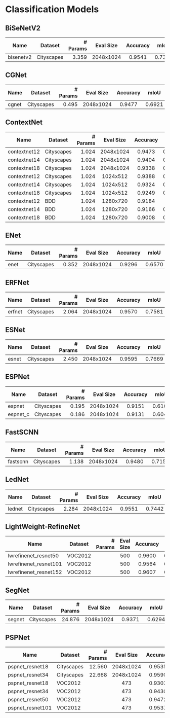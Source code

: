 # Classification Models

## BiSeNetV2

| Name      | Dataset    | # Params | Eval Size | Accuracy |  mIoU  | Weight                                       |
| --------- | ---------- | -------: | :-------: | :------: | :----: | -------------------------------------------- |
| bisenetv2 | Cityscapes |    3.359 | 2048x1024 |  0.9541  | 0.7398 | [weight](bisenetv2-cityscapes-b7183974cf.pt) |

## CGNet

| Name  | Dataset    | # Params | Eval Size | Accuracy |  mIoU  | Weight                                   |
| ----- | ---------- | -------: | :-------: | :------: | :----: | ---------------------------------------- |
| cgnet | Cityscapes |    0.495 | 2048x1024 |  0.9477  | 0.6921 | [weight](cgnet-cityscapes-62109d0141.pt) |

## ContextNet

| Name         | Dataset    | # Params | Eval Size | Accuracy |  mIoU  | Weight                                                   |
| ------------ | ---------- | -------: | :-------: | :------: | :----: | -------------------------------------------------------- |
| contextnet12 | Cityscapes |    1.024 | 2048x1024 |  0.9473  | 0.6874 | [weight](contextnet12-cityscapes-35f9d5cfc2.pt)          |
| contextnet14 | Cityscapes |    1.024 | 2048x1024 |  0.9404  | 0.6710 | [weight](contextnet14-cityscapes-15dc9302ca.pt)          |
| contextnet18 | Cityscapes |    1.024 | 2048x1024 |  0.9338  | 0.6332 | [weight](contextnet18-cityscapes-40bf30973d.pt)          |
| contextnet12 | Cityscapes |    1.024 | 1024x512  |  0.9388  | 0.6571 | [weight](contextnet12-cityscapes-1024x512-6676a2fabe.pt) |
| contextnet14 | Cityscapes |    1.024 | 1024x512  |  0.9324  | 0.6172 | [weight](contextnet14-cityscapes-1024x512-957724c46f.pt) |
| contextnet18 | Cityscapes |    1.024 | 1024x512  |  0.9249  | 0.5734 | [weight](contextnet18-cityscapes-1024x512-951e54bb54.pt) |
| contextnet12 | BDD        |    1.024 | 1280x720  |  0.9184  | 0.519  | [weight](contextnet12-bdd-8da99caf09.pt)                 |
| contextnet14 | BDD        |    1.024 | 1280x720  |  0.9166  | 0.5001 | [weight](contextnet14-bdd-dec859f5bf.pt)                 |
| contextnet18 | BDD        |    1.024 | 1280x720  |  0.9008  | 0.4563 | [weight](contextnet18-bdd-6dac20b713.pt)                 |

## ENet

| Name | Dataset    | # Params | Eval Size | Accuracy |  mIoU  | Weight                                  |
| ---- | ---------- | -------: | :-------: | :------: | :----: | --------------------------------------- |
| enet | Cityscapes |    0.352 | 2048x1024 |  0.9296  | 0.6570 | [weight](enet-cityscapes-d1d1846e3e.pt) |

## ERFNet

| Name   | Dataset    | # Params | Eval Size | Accuracy |  mIoU  | Weight                                    |
| ------ | ---------- | -------: | :-------: | :------: | :----: | ----------------------------------------- |
| erfnet | Cityscapes |    2.064 | 2048x1024 |  0.9570  | 0.7581 | [weight](erfnet-cityscapes-b3c041fa10.pt) |

## ESNet

| Name  | Dataset    | # Params | Eval Size | Accuracy |  mIoU  | Weight                                   |
| ----- | ---------- | -------: | :-------: | :------: | :----: | ---------------------------------------- |
| esnet | Cityscapes |    2.450 | 2048x1024 |  0.9595  | 0.7669 | [weight](esnet-cityscapes-a2fa1056cc.pt) |

## ESPNet

| Name     | Dataset    | # Params | Eval Size | Accuracy |  mIoU  | Weight                                      |
| -------- | ---------- | -------: | :-------: | :------: | :----: | ------------------------------------------- |
| espnet   | Cityscapes |    0.195 | 2048x1024 |  0.9151  | 0.6101 | [weight](espnet-cityscapes-d6791c4598.pt)   |
| espnet_c | Cityscapes |    0.186 | 2048x1024 |  0.9131  | 0.6043 | [weight](espnet_c-cityscapes-1f76fe4247.pt) |

## FastSCNN

| Name     | Dataset    | # Params | Eval Size | Accuracy |  mIoU  | Weight                                      |
| -------- | ---------- | -------: | :-------: | :------: | :----: | ------------------------------------------- |
| fastscnn | Cityscapes |    1.138 | 2048x1024 |  0.9480  | 0.7158 | [weight](fastscnn-cityscapes-d94d460efe.pt) |

## LedNet

| Name   | Dataset    | # Params | Eval Size | Accuracy |  mIoU  | Weight                                    |
| ------ | ---------- | -------: | :-------: | :------: | :----: | ----------------------------------------- |
| lednet | Cityscapes |    2.284 | 2048x1024 |  0.9551  | 0.7442 | [weight](lednet-cityscapes-9fa2a8ee12.pt) |

## LightWeight-RefineNet

| Name                  | Dataset | # Params | Eval Size | Accuracy |  mIoU  | Weight                                            |
| --------------------- | ------- | -------: | :-------: | :------: | :----: | ------------------------------------------------- |
| lwrefinenet_resnet50  | VOC2012 |          |    500    |  0.9600  | 0.8186 | [weight](lwrefinenet_resnet50-voc-9aabba4cec.pt)  |
| lwrefinenet_resnet101 | VOC2012 |          |    500    |  0.9564  | 0.8022 | [weight](lwrefinenet_resnet101-voc-4a23c15263.pt) |
| lwrefinenet_resnet152 | VOC2012 |          |    500    |  0.9607  | 0.8200 | [weight](lwrefinenet_resnet152-voc-f2d76c1bfe.pt) |

## SegNet

| Name   | Dataset    | # Params | Eval Size | Accuracy |  mIoU  | Weight                                    |
| ------ | ---------- | -------: | :-------: | :------: | :----: | ----------------------------------------- |
| segnet | Cityscapes |   24.876 | 2048x1024 |  0.9371  | 0.6294 | [weight](segnet-cityscapes-2770978b16.pt) |

## PSPNet

| Name             | Dataset    | # Params | Eval Size | Accuracy |  mIoU  | Weight                                             |
| ---------------- | ---------- | -------: | :-------: | :------: | :----: | -------------------------------------------------- |
| pspnet_resnet18  | Cityscapes |   12.560 | 2048x1024 |  0.9535  | 0.7391 | [weight](pspnet_resnet18-cityscapes-74cdcf03c8.pt) |
| pspnet_resnet34  | Cityscapes |   22.668 | 2048x1024 |  0.9590  | 0.7678 | [weight](pspnet_resnet34-cityscapes-6b341e14a4.pt) |
| pspnet_resnet18  | VOC2012    |          |    473    |  0.9303  | 0.7064 | [weight](pspnet_resnet18-voc-36e19907f0.pt)        |
| pspnet_resnet34  | VOC2012    |          |    473    |  0.9430  | 0.7541 | [weight](pspnet_resnet34-voc-f11898f0ea.pt)        |
| pspnet_resnet50  | VOC2012    |          |    473    |  0.9472  | 0.7724 | [weight](pspnet_resnet50-voc-18bbc73a95.pt)        |
| pspnet_resnet101 | VOC2012    |          |    473    |  0.9537  | 0.7982 | [weight](pspnet_resnet101-voc-8307b89264.pt)       |
